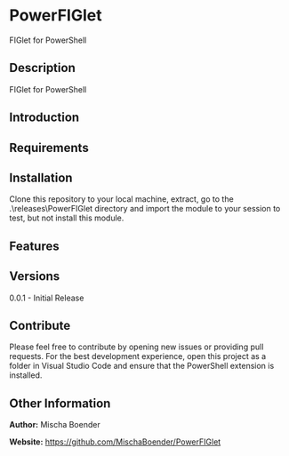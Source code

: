 # PowerFIGlet

FIGlet for PowerShell

## Description

FIGlet for PowerShell

## Introduction

## Requirements

## Installation

Clone this repository to your local machine, extract, go to the .\releases\PowerFIGlet directory and import the module to your session to test, but not install this module.

## Features

## Versions

0.0.1 - Initial Release

## Contribute

Please feel free to contribute by opening new issues or providing pull requests.
For the best development experience, open this project as a folder in Visual
Studio Code and ensure that the PowerShell extension is installed.

## Other Information

**Author:** Mischa Boender

**Website:** https://github.com/MischaBoender/PowerFIGlet
